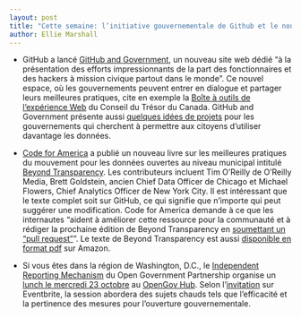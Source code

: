 ```yaml
---
layout: post
title: "Cette semaine: l’initiative gouvernementale de Github et le nouveau livre sur la transparence de Code for America"
author: Ellie Marshall
---
```

- GitHub a lancé [GitHub and Government](http://government.github.com), un nouveau site web dédié “à la présentation des efforts impressionnants de la part des fonctionnaires et des hackers à mission civique partout dans le monde”. Ce nouvel espace, où les gouvernements peuvent entrer en dialogue et partager leurs meilleures pratiques, cite en exemple la [Boîte à outils de l’expérience Web](http://www.tbs-sct.gc.ca/ws-nw/wa-aw/wet-boew/index-fra.asp) du Conseil du Trésor du Canada. GitHub and Government présente aussi [quelques idées de projets](http://government.github.com/projects/) pour les gouvernements qui cherchent à permettre aux citoyens d’utiliser davantage les données. 

- [Code for America](http://codeforamerica.org) a publié un nouveau livre sur les meilleures pratiques du mouvement pour les données ouvertes au niveau municipal intitulé [Beyond Transparency](http://beyondtransparency.org/). Les contributeurs incluent Tim O’Reilly de O’Reilly Media, Brett Goldstein, ancien Chief Data Officer de Chicago et Michael Flowers, Chief Analytics Officer de New York City. Il est intéressant que le texte complet soit sur GitHub, ce qui signifie que n’importe qui peut suggérer une modification. Code for America demande à ce que les internautes “aident à améliorer cette ressource pour la communauté et à rédiger la prochaine édition de Beyond Transparency en [soumettant un “pull request”](https://github.com/codeforamerica/beyondtransparency)”. Le texte de Beyond Transparency est aussi [disponible en format pdf](http://beyondtransparency.org/pdf/BeyondTransparency.pdf) sur Amazon.

- Si vous êtes dans la région de Washington, D.C., le [Independent Reporting Mechanism](http://opengovhub.org/) du Open Government Partnership organise un [lunch le mercredi 23 octobre](https://ogp-irm.eventbrite.com/) au [OpenGov Hub](http://opengovhub.org/). Selon l’[invitation](https://ogp-irm.eventbrite.com/) sur Eventbrite, la session abordera des sujets chauds tels que l’efficacité et la pertinence des mesures pour l’ouverture gouvernementale.